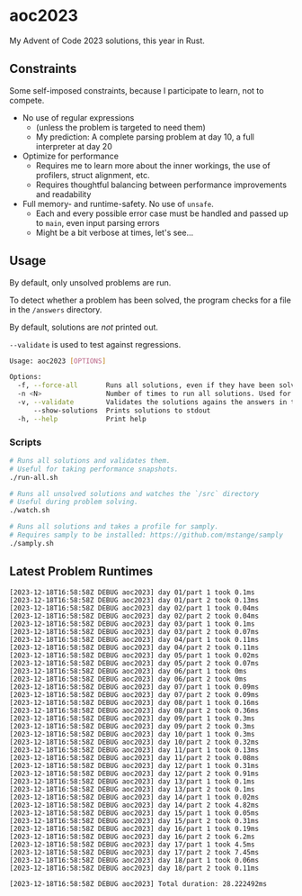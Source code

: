 # aoc2023

My Advent of Code 2023 solutions, this year in Rust.

## Constraints

Some self-imposed constraints, because I participate to learn, not to compete.

- No use of regular expressions
  - (unless the problem is targeted to need them)
  - My prediction: A complete parsing problem at day 10,
    a full interpreter at day 20
- Optimize for performance
  - Requires me to learn more about the inner workings, the use of profilers,
    struct alignment, etc.
  - Requires thoughtful balancing between performance improvements and readability
- Full memory- and runtime-safety. No use of `unsafe`.
  - Each and every possible error case must be handled and passed up to `main`,
    even input parsing errors
  - Might be a bit verbose at times, let's see...

## Usage

By default, only unsolved problems are run.

To detect whether a problem has been solved,
the program checks for a file in the `/answers` directory.

By default, solutions are _not_ printed out.

`--validate` is used to test against regressions.

```bash
Usage: aoc2023 [OPTIONS]

Options:
  -f, --force-all       Runs all solutions, even if they have been solved already
  -n <N>                Number of times to run all solutions. Used for benchmarking [default: 1]
  -v, --validate        Validates the solutions agains the answers in the /answers directory
      --show-solutions  Prints solutions to stdout
  -h, --help            Print help

```

### Scripts

```bash
# Runs all solutions and validates them.
# Useful for taking performance snapshots.
./run-all.sh

# Runs all unsolved solutions and watches the `/src` directory
# Useful during problem solving.
./watch.sh

# Runs all solutions and takes a profile for samply.
# Requires samply to be installed: https://github.com/mstange/samply
./samply.sh
```

## Latest Problem Runtimes

```log
[2023-12-18T16:58:58Z DEBUG aoc2023] day 01/part 1 took 0.1ms
[2023-12-18T16:58:58Z DEBUG aoc2023] day 01/part 2 took 0.13ms
[2023-12-18T16:58:58Z DEBUG aoc2023] day 02/part 1 took 0.04ms
[2023-12-18T16:58:58Z DEBUG aoc2023] day 02/part 2 took 0.04ms
[2023-12-18T16:58:58Z DEBUG aoc2023] day 03/part 1 took 0.1ms
[2023-12-18T16:58:58Z DEBUG aoc2023] day 03/part 2 took 0.07ms
[2023-12-18T16:58:58Z DEBUG aoc2023] day 04/part 1 took 0.11ms
[2023-12-18T16:58:58Z DEBUG aoc2023] day 04/part 2 took 0.11ms
[2023-12-18T16:58:58Z DEBUG aoc2023] day 05/part 1 took 0.02ms
[2023-12-18T16:58:58Z DEBUG aoc2023] day 05/part 2 took 0.07ms
[2023-12-18T16:58:58Z DEBUG aoc2023] day 06/part 1 took 0ms
[2023-12-18T16:58:58Z DEBUG aoc2023] day 06/part 2 took 0ms
[2023-12-18T16:58:58Z DEBUG aoc2023] day 07/part 1 took 0.09ms
[2023-12-18T16:58:58Z DEBUG aoc2023] day 07/part 2 took 0.09ms
[2023-12-18T16:58:58Z DEBUG aoc2023] day 08/part 1 took 0.16ms
[2023-12-18T16:58:58Z DEBUG aoc2023] day 08/part 2 took 0.36ms
[2023-12-18T16:58:58Z DEBUG aoc2023] day 09/part 1 took 0.3ms
[2023-12-18T16:58:58Z DEBUG aoc2023] day 09/part 2 took 0.3ms
[2023-12-18T16:58:58Z DEBUG aoc2023] day 10/part 1 took 0.3ms
[2023-12-18T16:58:58Z DEBUG aoc2023] day 10/part 2 took 0.32ms
[2023-12-18T16:58:58Z DEBUG aoc2023] day 11/part 1 took 0.13ms
[2023-12-18T16:58:58Z DEBUG aoc2023] day 11/part 2 took 0.08ms
[2023-12-18T16:58:58Z DEBUG aoc2023] day 12/part 1 took 0.31ms
[2023-12-18T16:58:58Z DEBUG aoc2023] day 12/part 2 took 0.91ms
[2023-12-18T16:58:58Z DEBUG aoc2023] day 13/part 1 took 0.1ms
[2023-12-18T16:58:58Z DEBUG aoc2023] day 13/part 2 took 0.1ms
[2023-12-18T16:58:58Z DEBUG aoc2023] day 14/part 1 took 0.02ms
[2023-12-18T16:58:58Z DEBUG aoc2023] day 14/part 2 took 4.82ms
[2023-12-18T16:58:58Z DEBUG aoc2023] day 15/part 1 took 0.05ms
[2023-12-18T16:58:58Z DEBUG aoc2023] day 15/part 2 took 0.31ms
[2023-12-18T16:58:58Z DEBUG aoc2023] day 16/part 1 took 0.19ms
[2023-12-18T16:58:58Z DEBUG aoc2023] day 16/part 2 took 6.2ms
[2023-12-18T16:58:58Z DEBUG aoc2023] day 17/part 1 took 4.5ms
[2023-12-18T16:58:58Z DEBUG aoc2023] day 17/part 2 took 7.45ms
[2023-12-18T16:58:58Z DEBUG aoc2023] day 18/part 1 took 0.06ms
[2023-12-18T16:58:58Z DEBUG aoc2023] day 18/part 2 took 0.11ms

[2023-12-18T16:58:58Z DEBUG aoc2023] Total duration: 28.222492ms
```
